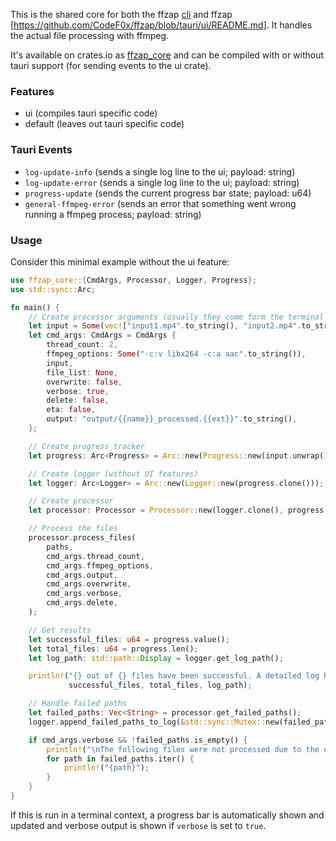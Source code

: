 This is the shared core for both the ffzap [cli](https://crates.io/crates/ffzap) and ffzap [https://github.com/CodeF0x/ffzap/blob/tauri/ui/README.md]. It handles the actual file processing with ffmpeg.

It's available on crates.io as [ffzap_core](https://crates.io/crates/ffzap_core) and can be compiled with or without tauri support (for sending events to the ui crate).

### Features

- ui (compiles tauri specific code)
- default (leaves out tauri specific code)

### Tauri Events

- `log-update-info` (sends a single log line to the ui; payload: string)
- `log-update-error` (sends a single log line to the ui; payload: string)
- `progress-update` (sends the current progress bar state; payload: u64)
- `general-ffmpeg-error` (sends an error that something went wrong running a ffmpeg process; payload: string)

### Usage

Consider this minimal example without the ui feature:

```rust
use ffzap_core::{CmdArgs, Processor, Logger, Progress};
use std::sync::Arc;

fn main() {
    // Create processor arguments (usually they come form the terminal or some GUI)
    let input = Some(vec!["input1.mp4".to_string(), "input2.mp4".to_string()]);
    let cmd_args: CmdArgs = CmdArgs {
        thread_count: 2,
        ffmpeg_options: Some("-c:v libx264 -c:a aac".to_string()),
        input,
        file_list: None,
        overwrite: false,
        verbose: true,
        delete: false,
        eta: false,
        output: "output/{{name}}_processed.{{ext}}".to_string(),
    };

    // Create progress tracker
    let progress: Arc<Progress> = Arc::new(Progress::new(input.unwrap().len(), cmd_args.eta));

    // Create logger (without UI features)
    let logger: Arc<Logger> = Arc::new(Logger::new(progress.clone()));

    // Create processor
    let processor: Processor = Processor::new(logger.clone(), progress.clone());

    // Process the files
    processor.process_files(
        paths,
        cmd_args.thread_count,
        cmd_args.ffmpeg_options,
        cmd_args.output,
        cmd_args.overwrite,
        cmd_args.verbose,
        cmd_args.delete,
    );

    // Get results
    let successful_files: u64 = progress.value();
    let total_files: u64 = progress.len();
    let log_path: std::path::Display = logger.get_log_path();

    println!("{} out of {} files have been successful. A detailed log has been written to {}",
             successful_files, total_files, log_path);

    // Handle failed paths
    let failed_paths: Vec<String> = processor.get_failed_paths();
    logger.append_failed_paths_to_log(&std::sync::Mutex::new(failed_paths.clone()).lock().unwrap());

    if cmd_args.verbose && !failed_paths.is_empty() {
        println!("\nThe following files were not processed due to the errors above:");
        for path in failed_paths.iter() {
            println!("{path}");
        }
    }
}
```

If this is run in a terminal context, a progress bar is automatically shown and updated and verbose output is shown if `verbose` is set to `true`.
